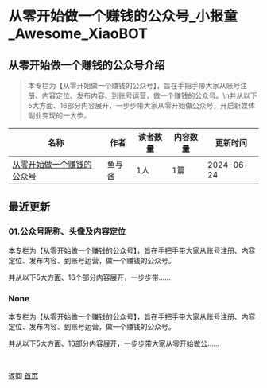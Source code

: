# 从零开始做一个赚钱的公众号_小报童_Awesome_XiaoBOT

## 从零开始做一个赚钱的公众号介绍
> 本专栏为【从零开始做一个赚钱的公众号】，旨在手把手带大家从账号注册、内容定位、发布内容、到账号运营，做一个赚钱的公众号。\n并从以下5大方面、16部分内容展开，一步步带大家从零开始做公众号，开启新媒体副业变现的一大步。  
  


|名称|作者|读者数量|内容数量|更新时间|
|---|---|---|---|---|
|[从零开始做一个赚钱的公众号](https://xiaobot.net/p/yujiang288?refer=0b133df9-27dc-423b-8101-639049001c13)|鱼与酱|1人|1篇|2024-06-24|

## 最近更新
### 01.公众号昵称、头像及内容定位

本专栏为【从零开始做一个赚钱的公众号】，旨在手把手带大家从账号注册、内容定位、发布内容、到账号运营，做一个赚钱的公众号。

并从以下5大方面、16个部分内容展开，一步步带......

### None

本专栏为【从零开始做一个赚钱的公众号】，旨在手把手带大家从账号注册、内容定位、发布内容、到账号运营，做一个赚钱的公众号。

并从以下5大方面、16部分内容展开，一步步带大家从零开始做公......


<a href="https://github.com/Reno9527/awesome-xiaobot" style="color: white; text-decoration: none;">awesome-xiaobot</a>

返回 [首页](../README.md)

